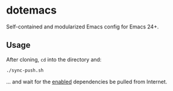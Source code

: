 # dotemacs

Self-contained and modularized Emacs config for Emacs 24+.

## Usage

After cloning, `cd` into the directory and:

```bash
./sync-push.sh
```

... and wait for the [enabled](https://github.com/pw4ever/dotemacs/blob/master/.emacs) dependencies be pulled from Internet.
